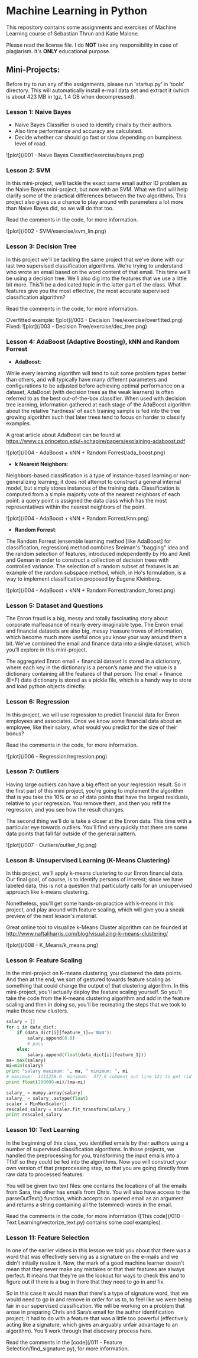 # Machine Learning in Python

This repository contains some assignments and exercises of Machine Learning course of Sebastian Thrun and Katie Malone.

Please read the license file. I do **NOT** take any responsibility in case of plagiarism. It's **ONLY** educational purpose.

## Mini-Projects:

Before try to run any of the assignments, please run 'startup.py' in 'tools' directory. This will automatically install e-mail data set and extract it (which is about 423 MB in tgz, 1.4 GB when decompressed).

### Lesson 1: Naive Bayes

* Naive Bayes Classifier is used to identify emails by their authors. 
* Also time performance and accuracy are calculated.
* Decide whether car should go fast or slow depending on bumpiness level of road.

![plot](/001 - Naive Bayes Classifier/exercise/bayes.png)

### Lesson 2: SVM

In this mini-project, we’ll tackle the exact same email author ID problem as the Naive Bayes mini-project, but now with an SVM. What we find will help clarify some of the practical differences between the two algorithms. This project also gives us a chance to play around with parameters a lot more than Naive Bayes did, so we will do that too.

Read the comments in the code, for more information.

![plot](/002 - SVM/exercise/svm_lin.png)

### Lesson 3: Decision Tree

In this project we'll be tackling the same project that we've done with our last two supervised classification algorithms. We're trying to understand who wrote an email based on the word content of that email. This time we'll be using a decision tree. We'll also dig into the features that we use a little bit more. This'll be a dedicated topic in the latter part of the class. What features give you the most effective, the most accurate supervised classification algorithm?

Read the comments in the code, for more information.

Overfitted example:
![plot](/003 - Decision Tree/exercise/overfitted.png)
Fixed:
![plot](/003 - Decision Tree/exercise/dec_tree.png)


### Lesson 4: AdaBoost (Adaptive Boosting), kNN and Random Forrest

* **AdaBoost**:

While every learning algorithm will tend to suit some problem types better than others, and will typically have many different parameters and configurations to be adjusted before achieving optimal performance on a dataset, AdaBoost (with decision trees as the weak learners) is often referred to as the best out-of-the-box classifier. When used with decision tree learning, information gathered at each stage of the AdaBoost algorithm about the relative 'hardness' of each training sample is fed into the tree growing algorithm such that later trees tend to focus on harder to classify examples.

A great article about AdaBoost can be found at https://www.cs.princeton.edu/~schapire/papers/explaining-adaboost.pdf

![plot](/004 - AdaBoost + kNN +  Random Forrest/ada_boost.png)

* **k Nearest Neighbors**: 

Neighbors-based classification is a type of instance-based learning or non-generalizing learning; it does not attempt to construct a general internal model, but simply stores instances of the training data. Classification is computed from a simple majority vote of the nearest neighbors of each point: a query point is assigned the data class which has the most representatives within the nearest neighbors of the point.

![plot](/004 - AdaBoost + kNN +  Random Forrest/knn.png)


* **Random Forrest**:

The Random Forrest (ensemble learning method [like AdaBoost] for classification, regression) method combines Breiman's "bagging" idea and the random selection of features, introduced independently by Ho and Amit and Geman in order to construct a collection of decision trees with controlled variance. The selection of a random subset of features is an example of the random subspace method, which, in Ho's formulation, is a way to implement classification proposed by Eugene Kleinberg.

![plot](/004 - AdaBoost + kNN +  Random Forrest/random_forest.png)


### Lesson 5: Dataset and Questions

The Enron fraud is a big, messy and totally fascinating story about corporate malfeasance of nearly every imaginable type. The Enron email and financial datasets are also big, messy treasure troves of information, which become much more useful once you know your way around them a bit. We’ve combined the email and finance data into a single dataset, which you’ll explore in this mini-project.

The aggregated Enron email + financial dataset is stored in a dictionary, where each key in the dictionary is a person’s name and the value is a dictionary containing all the features of that person. The email + finance (E+F) data dictionary is stored as a pickle file, which is a handy way to store and load python objects directly. 

### Lesson 6: Regression

In this project, we will use regression to predict financial data for Enron employees and associates. Once we know some financial data about an employee, like their salary, what would you predict for the size of their bonus?

Read the comments in the code, for more information.

![plot](/006 - Regression/regression.png)


### Lesson 7: Outliers

Having large outliers can have a big effect on your regression result. So in the first part of this mini project, you're going to implement the algorithm that is you take the 10% or so of data points that have the largest residuals, relative to your regression. You remove them, and then you refit the regression, and you see how the result changes.

The second thing we'll do is take a closer at the Enron data. This time with a particular eye towards outliers. You'll find very quickly that there are some data points that fall far outside of the general pattern.

![plot](/007 - Outliers/outlier_fig.png)

### Lesson 8: Unsupervised Learning (K-Means Clustering)

In this project, we'll apply k-means clustering to our Enron financial data. Our final goal, of course, is to identify persons of interest; since we have labeled data, this is not a question that particularly calls for an unsupervised approach like k-means clustering.

Nonetheless, you'll get some hands-on practice with k-means in this project, and play around with feature scaling, which will give you a sneak preview of the next lesson's material.

Great online tool to visualize k-Means Cluster algorithm can be founded at http://www.naftaliharris.com/blog/visualizing-k-means-clustering/

![plot](/008 - K_Means/k_means.png)

### Lesson 9: Feature Scaling

In the mini-project on K-means clustering, you clustered the data points. And then at the end, we sort of gestured towards feature scaling as something that could change the output of that clustering algorithm. In this mini-project, you'll actually deploy the feature scaling yourself. So you'll take the code from the K-means clustering algorithm and add in the feature scaling and then in doing so, you'll be recreating the steps that we took to make those new clusters.

```python
salary = []
for i in data_dict:
    if (data_dict[i][feature_1]=='NaN'):
        salary.append(0.0)
        # pass
    else:    
        salary.append(float(data_dict[i][feature_1]))
ma= max(salary)        
mi=min(salary)
print "salary maximum: ", ma, " minimum: ", mi
# maximum:  1111258.0  minimum:  477.0 comment out line 121 to get rid of zeroes.
print float(200000-mi)/(ma-mi)

salary_ = numpy.array(salary)
salary_ = salary_.astype(float)
scaler = MinMaxScaler()
rescaled_salary = scaler.fit_transform(salary_)
print rescaled_salary
```

### Lesson 10: Text Learning

In the beginning of this class, you identified emails by their authors using a number of supervised classification algorithms. In those projects, we handled the preprocessing for you, transforming the input emails into a TfIdf so they could be fed into the algorithms. Now you will construct your own version of that preprocessing step, so that you are going directly from raw data to processed features.

You will be given two text files: one contains the locations of all the emails from Sara, the other has emails from Chris. You will also have access to the parseOutText() function, which accepts an opened email as an argument and returns a string containing all the (stemmed) words in the email.

Read the comments in the code, for more information ([This code](/010 - Text Learning/vectorize_text.py) contains some cool examples).

### Lesson 11: Feature Selection

In one of the earlier videos in this lesson we told you about that there was a word that was effectively serving as a signature on the e-mails and we didn't initially realize it. Now, the mark of a good machine learner doesn't mean that they never make any mistakes or that their features are always perfect. It means that they're on the lookout for ways to check this and to figure out if there is a bug in there that they need to go in and fix.

So in this case it would mean that there's a type of signature word, that we would need to go in and remove in order for us to, to feel like we were being fair in our supervised classification. We will be working on a problem that arose in preparing Chris and Sara’s email for the author identification project; it had to do with a feature that was a little too powerful (effectively acting like a signature, which gives an arguably unfair advantage to an algorithm). You’ll work through that discovery process here.

Read the comments in the [code](/011 - Feature Selection/find_signature.py), for more information.





